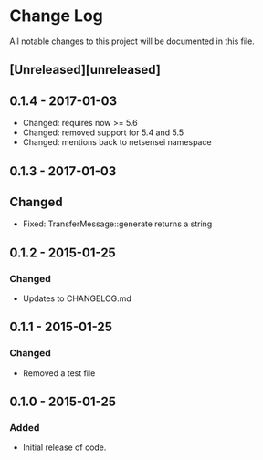 # Change Log
All notable changes to this project will be documented in this file.

## [Unreleased][unreleased]

## 0.1.4 - 2017-01-03
- Changed: requires now >= 5.6
- Changed: removed support for 5.4 and 5.5
- Changed: mentions back to netsensei namespace

## 0.1.3 - 2017-01-03
## Changed
- Fixed: TransferMessage::generate returns a string 

## 0.1.2 - 2015-01-25
### Changed
- Updates to CHANGELOG.md

## 0.1.1 - 2015-01-25
### Changed
- Removed a test file

## 0.1.0 - 2015-01-25
### Added
- Initial release of code.
